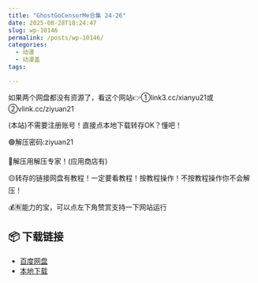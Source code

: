 ```yaml
---
title: "GhostGoCensorMe合集 24-26"
date: 2025-08-28T18:24:47
slug: wp-10146
permalink: /posts/wp-10146/
categories:
  - 动漫
  - 动漫盖
tags:

---
```


如果两个网盘都没有资源了，看这个网站👉①link3.cc/xianyu21或②vlink.cc/ziyuan21

(本站)不需要注册账号！直接点本地下载转存OK？懂吧！

🟢解压密码:ziyuan21

🔵解压用解压专家！(应用商店有)

🟡转存的链接网盘有教程！一定要看教程！按教程操作！不按教程操作你不会解压！

💰🈶能力的宝，可以点左下角赞赏支持一下网站运行

## 📦 下载链接
- [百度网盘](https://blziyuan21.com/pay-download/10146?key=c16197a937&down_id=0)
- [本地下载](https://blziyuan21.com/pay-download/10146?key=c16197a937&down_id=1)

